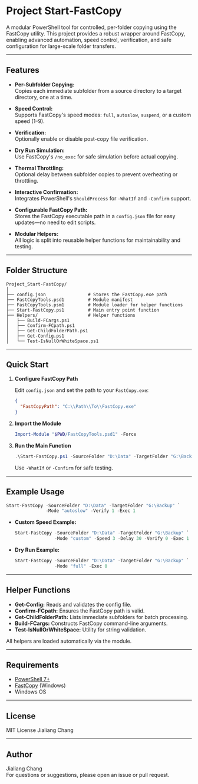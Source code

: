 # Project Start-FastCopy

A modular PowerShell tool for controlled, per-folder copying using the FastCopy utility. This project provides a robust wrapper around FastCopy, enabling advanced automation, speed control, verification, and safe configuration for large-scale folder transfers.

---

## Features

- **Per-Subfolder Copying:**  
  Copies each immediate subfolder from a source directory to a target directory, one at a time.

- **Speed Control:**  
  Supports FastCopy's speed modes: `full`, `autoslow`, `suspend`, or a custom speed (1–9).

- **Verification:**  
  Optionally enable or disable post-copy file verification.

- **Dry Run Simulation:**  
  Use FastCopy's `/no_exec` for safe simulation before actual copying.

- **Thermal Throttling:**  
  Optional delay between subfolder copies to prevent overheating or throttling.

- **Interactive Confirmation:**  
  Integrates PowerShell's `ShouldProcess` for `-WhatIf` and `-Confirm` support.

- **Configurable FastCopy Path:**  
  Stores the FastCopy executable path in a `config.json` file for easy updates—no need to edit scripts.

- **Modular Helpers:**  
  All logic is split into reusable helper functions for maintainability and testing.

---

## Folder Structure

```
Project_Start-FastCopy/
│
├── config.json                # Stores the FastCopy.exe path
├── FastCopyTools.psd1         # Module manifest
├── FastCopyTools.psm1         # Module loader for helper functions
├── Start-FastCopy.ps1         # Main entry point function
├── Helpers/                   # Helper functions
│   ├── Build-FCargs.ps1
│   ├── Confirm-FCpath.ps1
│   ├── Get-ChildFolderPath.ps1
│   ├── Get-Config.ps1
│   └── Test-IsNullOrWhiteSpace.ps1
```

---

## Quick Start

1. **Configure FastCopy Path**

   Edit `config.json` and set the path to your `FastCopy.exe`:

   ```json
   {
     "FastCopyPath": "C:\\Path\\To\\FastCopy.exe"
   }
   ```

2. **Import the Module**

   ```powershell
   Import-Module "$PWD/FastCopyTools.psd1" -Force
   ```

3. **Run the Main Function**

   ```powershell
   .\Start-FastCopy.ps1 -SourceFolder "D:\Data" -TargetFolder "G:\Backup" -Mode "custom" -Speed 5 -Delay 60 -Verify 1 -Exec 1
   ```

   Use `-WhatIf` or `-Confirm` for safe testing.

---

## Example Usage

```powershell
Start-FastCopy -SourceFolder "D:\Data" -TargetFolder "G:\Backup" `
               -Mode "autoslow" -Verify 1 -Exec 1
```

- **Custom Speed Example:**

  ```powershell
  Start-FastCopy -SourceFolder "D:\Data" -TargetFolder "G:\Backup" `
                 -Mode "custom" -Speed 3 -Delay 30 -Verify 0 -Exec 1
  ```

- **Dry Run Example:**

  ```powershell
  Start-FastCopy -SourceFolder "D:\Data" -TargetFolder "G:\Backup" `
                 -Mode "full" -Exec 0
  ```

---

## Helper Functions

- **Get-Config:** Reads and validates the config file.
- **Confirm-FCpath:** Ensures the FastCopy path is valid.
- **Get-ChildFolderPath:** Lists immediate subfolders for batch processing.
- **Build-FCargs:** Constructs FastCopy command-line arguments.
- **Test-IsNullOrWhiteSpace:** Utility for string validation.

All helpers are loaded automatically via the module.

---

## Requirements

- [PowerShell 7+](https://learn.microsoft.com/en-us/powershell/)
- [FastCopy](https://fastcopy.jp/) (Windows)
- Windows OS

---

## License

MIT License Jialiang Chang

---

## Author

Jialiang Chang  
For questions or suggestions, please open an issue or pull request.
